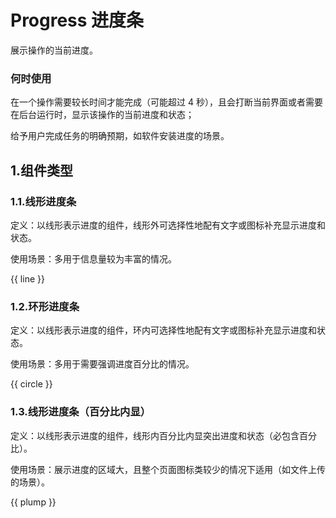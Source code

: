 # Progress 进度条

展示操作的当前进度。

### 何时使用

在一个操作需要较长时间才能完成（可能超过 4 秒），且会打断当前界面或者需要在后台运行时，显示该操作的当前进度和状态；

给予用户完成任务的明确预期，如软件安装进度的场景。

## 1.组件类型

### 1.1.线形进度条

定义：以线形表示进度的组件，线形外可选择性地配有文字或图标补充显示进度和状态。

使用场景：多用于信息量较为丰富的情况。

{{ line }}

### 1.2.环形进度条

定义：以线形表示进度的组件，环内可选择性地配有文字或图标补充显示进度和状态。

使用场景：多用于需要强调进度百分比的情况。

{{ circle }}

### 1.3.线形进度条（百分比内显）

定义：以线形表示进度的组件，线形内百分比内显突出进度和状态（必包含百分比）。

使用场景：展示进度的区域大，且整个页面图标类较少的情况下适用（如文件上传的场景）。

{{ plump }}



